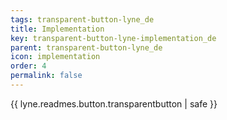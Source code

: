 ```yaml
---
tags: transparent-button-lyne_de
title: Implementation
key: transparent-button-lyne-implementation_de
parent: transparent-button-lyne_de
icon: implementation
order: 4
permalink: false  
---
```

{{ lyne.readmes.button.transparentbutton | safe }}



